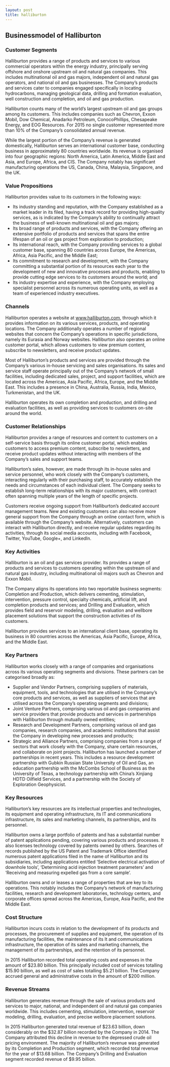 ```yaml
---
layout: post
title: halliburton
---
```


Businessmodel of Halliburton
-----------------------------

### Customer Segments

Halliburton provides a range of products and services to various commercial operators within the energy industry, principally serving offshore and onshore upstream oil and natural gas companies. This includes multinational oil and gas majors, independent oil and natural gas operators, and national oil and gas businesses. The Company’s products and services cater to companies engaged specifically in locating hydrocarbons, managing geological data, drilling and formation evaluation, well construction and completion, and oil and gas production.

Halliburton counts many of the world’s largest upstream oil and gas groups among its customers. This includes companies such as Chevron, Exxon Mobil, Dow Chemical, Anadarko Petroleum, ConocoPhillips, Chesapeake Energy, and EOG Resources. For 2015 no single customer represented more than 10% of the Company’s consolidated annual revenue.

While the largest portion of the Company’s revenue is generated domestically, Halliburton serves an international customer base, conducting business in approximately 80 countries worldwide. Its revenue is organised into four geographic regions: North America, Latin America, Middle East and Asia, and Europe, Africa, and CIS. The Company notably has significant manufacturing operations the US, Canada, China, Malaysia, Singapore, and the UK.

### Value Propositions

Halliburton provides value to its customers in the following ways:

 * Its industry standing and reputation, with the Company established as a market leader in its filed, having a track record for providing high-quality services, as is indicated by the Company’s ability to continually attract the business of well-known multinational oil and gas majors;
* Its broad range of products and services, with the Company offering an extensive portfolio of products and services that spans the entire lifespan of an oil or gas project from exploration to production;
* Its international reach, with the Company providing services to a global customer base, spanning 80 countries across Europe, the Americas, Africa, Asia Pacific, and the Middle East;
* Its commitment to research and development, with the Company committing a substantial portion of its resources each year to the development of new and innovative processes and products, enabling to provide cutting edge services to its customers around the world; and
* Its industry expertise and experience, with the Company employing specialist personnel across its numerous operating units, as well as a team of experienced industry executives.
 ### Channels

Halliburton operates a website at www.halliburton.com, through which it provides information on its various services, products, and operating locations. The Company additionally operates a number of regional websites that concern the Company’s operations in specific jurisdictions, namely its Eurasia and Norway websites. Halliburton also operates an online customer portal, which allows customers to view premium content, subscribe to newsletters, and receive product updates.

Most of Halliburton’s products and services are provided through the Company’s various in-house servicing and sales organisations. Its sales and service staff operate principally out of the Company’s network of small facilities, including dedicated sales, project, and support facilities, which are located across the Americas, Asia Pacific, Africa, Europe, and the Middle East. This includes a presence in China, Australia, Russia, India, Mexico, Turkmenistan, and the UK.

Halliburton operates its own completion and production, and drilling and evaluation facilities, as well as providing services to customers on-site around the world.

### Customer Relationships

Halliburton provides a range of resources and content to customers on a self-service basis through its online customer portal, which enables customers to access premium content, subscribe to newsletters, and receive product updates without interacting with members of the Company’s sales and support teams.

Halliburton’s sales, however, are made through its in-house sales and service personnel, who work closely with the Company’s customers, interacting regularly with their purchasing staff, to accurately establish the needs and circumstances of each individual client. The Company seeks to establish long-term relationships with its major customers, with contract often spanning multiple years of the length of specific projects.

Customers receive ongoing support from Halliburton’s dedicated account management teams. New and existing customers can also receive more general support from the Company through an online contact form, which is available through the Company’s website. Alternatively, customers can interact with Halliburton directly, and receive regular updates regarding its activities, through its social media accounts, including with Facebook, Twitter, YouTube, Google+, and LinkedIn.

### Key Activities

Halliburton is an oil and gas services provider. Its provides a range of products and services to customers operating within the upstream oil and natural gas industry, including multinational oil majors such as Chevron and Exxon Mobil.

The Company aligns its operations into two reportable business segments: Completion and Production, which delivers cementing, stimulation, intervention, pressure control, specialty chemicals, artificial lift, and completion products and services; and Drilling and Evaluation, which provides field and reservoir modeling, drilling, evaluation and wellbore placement solutions that support the construction activities of its customers.

Halliburton provides services to an international client base, operating its business in 80 countries across the Americas, Asia Pacific, Europe, Africa, and the Middle East.

### Key Partners

Halliburton works closely with a range of companies and organisations across its various operating segments and divisions. These partners can be categorised broadly as:

 * Supplier and Vendor Partners, comprising suppliers of materials, equipment, tools, and technologies that are utilised in the Company’s core products and services, as well as suppliers of services that are utilised across the Company’s operating segments and divisions;
* Joint Venture Partners, comprising various oil and gas companies and service providers that provide products and services in partnerships with Halliburton through mutually owned entities;
* Research and Development Partners, comprising various oil and gas companies, research companies, and academic institutions that assist the Company in developing new processes and products;
* Strategic and Alliance Partners, comprising companies from a range of sectors that work closely with the Company, share certain resources, and collaborate on joint projects.
 Halliburton has launched a number of partnerships in recent years. This includes a resource development partnership with Gubkin Russian State University of Oil and Gas, an education partnership with the McCombs School of Business as the University of Texas, a technology partnership with China’s Xinjiang HDTD Oilfield Services, and a partnership with the Society of Exploration Geophysicist.

### Key Resources

Halliburton’s key resources are its intellectual properties and technologies, its equipment and operating infrastructure, its IT and communications infrastructure, its sales and marketing channels, its partnerships, and its personnel.

Halliburton owns a large portfolio of patents and has a substantial number of patent applications pending, covering various products and processes. It also licenses technology covered by patents owned by others. Searches of records published by the US Patent and Trademark Office identified numerous patent applications filed in the name of Halliburton and its subsidiaries, including applications entitled ‘Selective electrical activation of downhole tools’, ‘Determining acid injection treatment parameters’ and ‘Receiving and measuring expelled gas from a core sample’.

Halliburton owns and or leases a range of properties that are key to its operations. This notably includes the Company’s network of manufacturing facilities, research and development laboratories, technology centers, and corporate offices spread across the Americas, Europe, Asia Pacific, and the Middle East.

### Cost Structure

Halliburton incurs costs in relation to the development of its products and processes, the procurement of supplies and equipment, the operation of its manufacturing facilities, the maintenance of its It and communications infrastructure, the operation of its sales and marketing channels, the management of its partnerships, and the retention of its personnel.

In 2015 Halliburton recorded total operating costs and expenses in the amount of $23.80 billion. This principally included cost of services totalling $15.90 billion, as well as cost of sales totalling $5.21 billion. The Company accrued general and administrative costs in the amount of $200 million.

### Revenue Streams

Halliburton generates revenue through the sale of various products and services to major, national, and independent oil and natural gas companies worldwide. This includes cementing, stimulation, intervention, reservoir modeling, drilling, evaluation, and precise wellbore placement solutions.

In 2015 Halliburton generated total revenue of $23.63 billion, down considerably on the $32.87 billion recorded by the Company in 2014. The Company attributed this decline in revenue to the depressed crude oil pricing environment. The majority of Halliburton’s revenue was generated by its Completion and Production segment, which recorded total revenue for the year of $13.68 billion. The Company’s Drilling and Evaluation segment recorded revenue of $9.95 billion.
